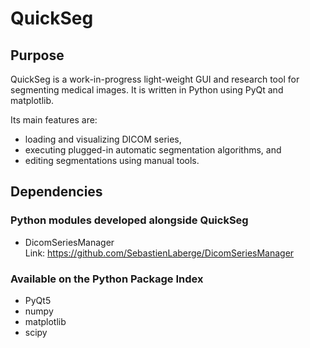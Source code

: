 # QuickSeg

## Purpose

QuickSeg is a work-in-progress light-weight GUI and research tool for segmenting medical images.
It is written in Python using PyQt and matplotlib.

Its main features are:
- loading and visualizing DICOM series,
- executing plugged-in automatic segmentation algorithms, and
- editing segmentations using manual tools.

## Dependencies

### Python modules developed alongside QuickSeg

- DicomSeriesManager  
  Link: https://github.com/SebastienLaberge/DicomSeriesManager

### Available on the Python Package Index

- PyQt5
- numpy
- matplotlib
- scipy